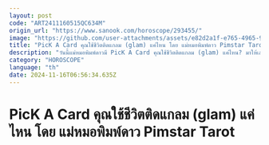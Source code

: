 ```yaml
---
layout: post
code: "ART2411160515QC634M"
origin_url: "https://www.sanook.com/horoscope/293455/"
image: "https://github.com/user-attachments/assets/e82d2a1f-e765-4965-912c-0c522fe1e268"
title: "PicK A Card คุณใช้ชีวิตติดแกลม (glam) แค่ไหน โดย แม่หมอพิมพ์ดาว Pimstar Tarot"
description: "วันนี้แม่หมอพิมพ์ดาวมี PicK A Card คุณใช้ชีวิตติดแกลม (glam) แค่ไหน? มาให้เล่นกันค่ะ มีไพ่ มาให้เลือกด้วยกัน 3 ใบ ถูกชะตา ต้องใจใบไหน ในแว๊บแรก หลังอธิษฐาน ก็เปิดอ่านกันเลยจ้า"
category: "HOROSCOPE"
language: "th"
date: 2024-11-16T06:56:34.635Z
---
```


# PicK A Card คุณใช้ชีวิตติดแกลม (glam) แค่ไหน โดย แม่หมอพิมพ์ดาว Pimstar Tarot